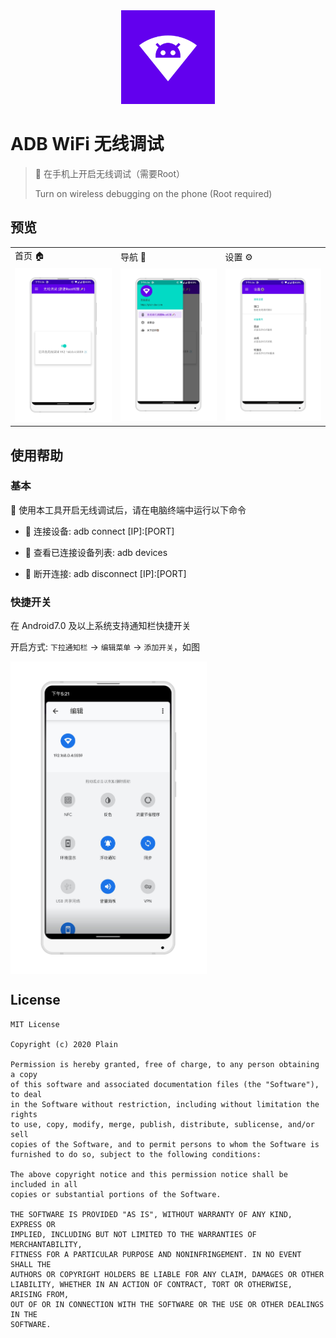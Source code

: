 <div align="center">
  <img src="./app/src/main/ic_launcher-playstore.png" width='150px' alt="ic_launcher-web">
</div>

# ADB WiFi 无线调试

> 🦥&nbsp;在手机上开启无线调试（需要Root）
> 
> Turn on wireless debugging on the phone (Root required)

## 预览

<table>
    <tr>
        <td>首页 🏠</td> 
        <td>导航 🧭</td> 
        <td>设置 ⚙️</td> 
   </tr>
    <tr>
        <td ><img src='./screenshot/screenshot_home.jpg' /></td>  
        <td ><img src='./screenshot/screenshot_navigation.jpg' /></td>  
        <td ><img src='./screenshot/screenshot_settings.jpg' /></td> 
    </tr>
</table>

## 使用帮助

### 基本

🔧&nbsp;使用本工具开启无线调试后，请在电脑终端中运行以下命令

- 🔗&nbsp;连接设备:&nbsp;adb connect [IP]:[PORT]

- 📱&nbsp;查看已连接设备列表:&nbsp;adb devices

- 🔪&nbsp;️断开连接:&nbsp;adb disconnect [IP]:[PORT]

### 快捷开关

在&nbsp;Android7.0&nbsp;及以上系统支持通知栏快捷开关

开启方式: `下拉通知栏` -> `编辑菜单` -> `添加开关`，如图

<img src="./screenshot/screenshot_quick_tile.jpg" height = "500" align=center />

## License

```
MIT License

Copyright (c) 2020 Plain

Permission is hereby granted, free of charge, to any person obtaining a copy
of this software and associated documentation files (the "Software"), to deal
in the Software without restriction, including without limitation the rights
to use, copy, modify, merge, publish, distribute, sublicense, and/or sell
copies of the Software, and to permit persons to whom the Software is
furnished to do so, subject to the following conditions:

The above copyright notice and this permission notice shall be included in all
copies or substantial portions of the Software.

THE SOFTWARE IS PROVIDED "AS IS", WITHOUT WARRANTY OF ANY KIND, EXPRESS OR
IMPLIED, INCLUDING BUT NOT LIMITED TO THE WARRANTIES OF MERCHANTABILITY,
FITNESS FOR A PARTICULAR PURPOSE AND NONINFRINGEMENT. IN NO EVENT SHALL THE
AUTHORS OR COPYRIGHT HOLDERS BE LIABLE FOR ANY CLAIM, DAMAGES OR OTHER
LIABILITY, WHETHER IN AN ACTION OF CONTRACT, TORT OR OTHERWISE, ARISING FROM,
OUT OF OR IN CONNECTION WITH THE SOFTWARE OR THE USE OR OTHER DEALINGS IN THE
SOFTWARE.
```